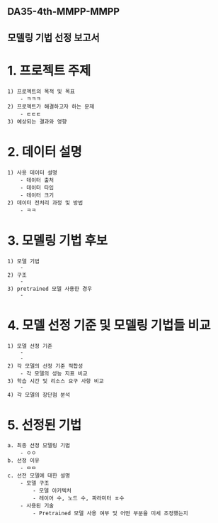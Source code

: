 ## DA35-4th-MMPP-MMPP
## 모델링 기법 선정 보고서
  
# 1. 프로젝트 주제 
    1) 프로젝트의 목적 및 목표
        - ㅋㅋㅋ
    2) 프로젝트가 해결하고자 하는 문제
        - ㅌㅌㅌ
    3) 예상되는 결과와 영향

# 2. 데이터 설명
    1) 사용 데이터 설명
        - 데이터 출처
        - 데이터 타입
        - 데이터 크기
    2) 데이터 전처리 과정 및 방법
        - ㅋㅋ

# 3. 모델링 기법 후보    
    1) 모델 기법
        -
    2) 구조
        -
    3) pretrained 모델 사용한 경우 
        -

# 4. 모델 선정 기준 및 모델링 기법들 비교
    1) 모델 선정 기준
        -
        -
    2) 각 모델의 선정 기준 적합성
        - 각 모델의 성능 지표 비교
    3) 학습 시간 및 리소스 요구 사항 비교
        -
    4) 각 모델의 장단점 분석

# 5. 선정된 기법
    a. 최종 선정 모델링 기법
        - ㅇㅇ
    b. 선정 이유
        - ㅁㅁ
    c. 선전 모델에 대한 설명
        - 모델 구조
            - 모델 아키텍처
            - 레이어 수, 노드 수, 파라미터 ㅍ수
        - 사용된 기술
            - Pretrained 모델 사용 여부 및 어떤 부분을 미세 조정했는지